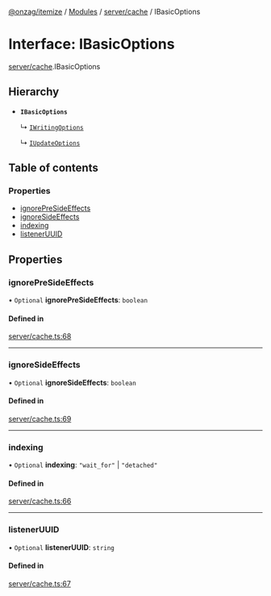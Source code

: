 [@onzag/itemize](../README.md) / [Modules](../modules.md) / [server/cache](../modules/server_cache.md) / IBasicOptions

# Interface: IBasicOptions

[server/cache](../modules/server_cache.md).IBasicOptions

## Hierarchy

- **`IBasicOptions`**

  ↳ [`IWritingOptions`](server_cache.IWritingOptions.md)

  ↳ [`IUpdateOptions`](server_cache.IUpdateOptions.md)

## Table of contents

### Properties

- [ignorePreSideEffects](server_cache.IBasicOptions.md#ignorepresideeffects)
- [ignoreSideEffects](server_cache.IBasicOptions.md#ignoresideeffects)
- [indexing](server_cache.IBasicOptions.md#indexing)
- [listenerUUID](server_cache.IBasicOptions.md#listeneruuid)

## Properties

### ignorePreSideEffects

• `Optional` **ignorePreSideEffects**: `boolean`

#### Defined in

[server/cache.ts:68](https://github.com/onzag/itemize/blob/a24376ed/server/cache.ts#L68)

___

### ignoreSideEffects

• `Optional` **ignoreSideEffects**: `boolean`

#### Defined in

[server/cache.ts:69](https://github.com/onzag/itemize/blob/a24376ed/server/cache.ts#L69)

___

### indexing

• `Optional` **indexing**: ``"wait_for"`` \| ``"detached"``

#### Defined in

[server/cache.ts:66](https://github.com/onzag/itemize/blob/a24376ed/server/cache.ts#L66)

___

### listenerUUID

• `Optional` **listenerUUID**: `string`

#### Defined in

[server/cache.ts:67](https://github.com/onzag/itemize/blob/a24376ed/server/cache.ts#L67)
